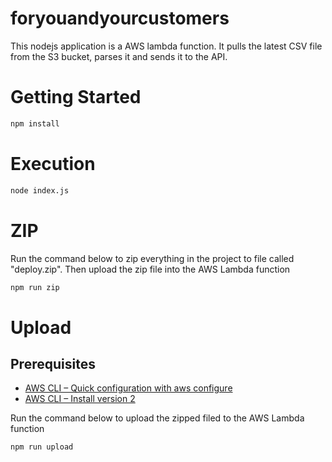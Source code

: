 # foryouandyourcustomers

This nodejs application is a AWS lambda function. It pulls the latest CSV file from the S3 bucket, parses it and sends it to the API.

# Getting Started

```bash
npm install
```

# Execution

```bash
node index.js
```

# ZIP

Run the command below to zip everything in the project to file called "deploy.zip". Then upload the zip file into the AWS Lambda function

```bash
npm run zip
```

# Upload

## Prerequisites

- [AWS CLI – Quick configuration with aws configure](https://docs.aws.amazon.com/cli/latest/userguide/cli-chap-configure.html)
- [AWS CLI – Install version 2](https://docs.aws.amazon.com/cli/latest/userguide/install-cliv2.html)

Run the command below to upload the zipped filed to the AWS Lambda function

```bash
npm run upload
```
